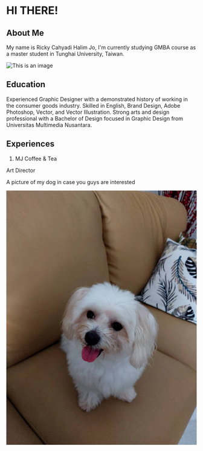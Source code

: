# **HI THERE!** #

## **About Me** ##

My name is Ricky Cahyadi Halim Jo, I'm currently studying GMBA course as a master student in Tunghai University, Taiwan.

![This is an image](http://eng.thu.edu.tw/upload_files/01_panorama2_2_700_2.jpg)

## **Education** ##

Experienced Graphic Designer with a demonstrated history of working in the consumer goods industry. Skilled in English, Brand Design, Adobe Photoshop, Vector, and Vector Illustration. Strong arts and design professional with a Bachelor of Design focused in Graphic Design from Universitas Multimedia Nusantara. 

## **Experiences** ##

1. MJ Coffee & Tea

Art Director



A picture of my dog in case you guys are interested

![my dawg](images\121974.jpg)

<!--
**rickycahyadi24/rickycahyadi24** is a ✨ _special_ ✨ repository because its `README.md` (this file) appears on your GitHub profile.

Here are some ideas to get you started:

- 🔭 I’m currently working on ...
- 🌱 I’m currently learning ...
- 👯 I’m looking to collaborate on ...
- 🤔 I’m looking for help with ...
- 💬 Ask me about ...
- 📫 How to reach me: ...
- 😄 Pronouns: ...
- ⚡ Fun fact: ...
-->
